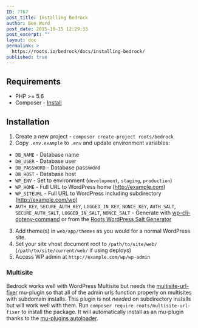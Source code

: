 ```yaml
---
ID: 7767
post_title: Installing Bedrock
author: Ben Word
post_date: 2015-10-15 12:29:33
post_excerpt: ""
layout: doc
permalink: >
  https://roots.io/bedrock/docs/installing-bedrock/
published: true
---
```

## Requirements

* PHP >= 5.6
* Composer - [Install](https://getcomposer.org/doc/00-intro.md#installation-linux-unix-osx)

## Installation

1. Create a new project - `composer create-project roots/bedrock`
2. Copy `.env.example` to `.env` and update environment variables:
  * `DB_NAME` - Database name
  * `DB_USER` - Database user
  * `DB_PASSWORD` - Database password
  * `DB_HOST` - Database host
  * `WP_ENV` - Set to environment (`development`, `staging`, `production`)
  * `WP_HOME` - Full URL to WordPress home (http://example.com)
  * `WP_SITEURL` - Full URL to WordPress including subdirectory (http://example.com/wp)
  * `AUTH_KEY`, `SECURE_AUTH_KEY`, `LOGGED_IN_KEY`, `NONCE_KEY`, `AUTH_SALT`, `SECURE_AUTH_SALT`, `LOGGED_IN_SALT`, `NONCE_SALT` - Generate with [wp-cli-dotenv-command](https://github.com/aaemnnosttv/wp-cli-dotenv-command) or from the [Roots WordPress Salt Generator](https://roots.io/salts.html)
3. Add theme(s) in `web/app/themes` as you would for a normal WordPress site.
4. Set your site vhost document root to `/path/to/site/web/` (`/path/to/site/current/web/` if using deploys)
5. Access WP admin at `http://example.com/wp/wp-admin`

### Multisite
Bedrock works well with WordPress Multisite but needs the [multisite-url-fixer](https://github.com/roots/multisite-url-fixer/) mu-plugin so that all of the admin urls function properly on multisites with subdomain installs. This plugin is not _needed_ on subdirectory installs but will work well with them. Run `composer require roots/multisite-url-fixer` to install the package. It will automatically install as an mu-plugin thanks to the [mu-plugins autoloader](https://roots.io/bedrock/docs/mu-plugins-autoloader/).
